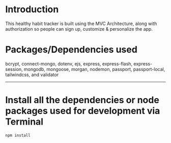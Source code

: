 # Introduction

This healthy habit tracker is built using the MVC Architecture, along with authorization so people can sign up, customize & personalize the app.

# Packages/Dependencies used 

bcrypt, connect-mongo, dotenv, ejs, express, express-flash, express-session, mongodb, mongoose, morgan, nodemon, passport, passport-local, tailwindcss, and validator

---

# Install all the dependencies or node packages used for development via Terminal

`npm install` 
